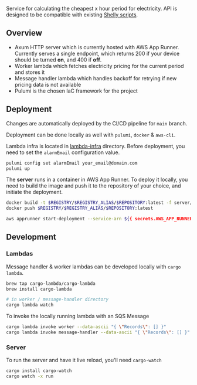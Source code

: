 Service for calculating the cheapest x hour period for electricity. API is designed to be compatible with existing [Shelly scripts](https://spot-hinta.fi/shelly-skriptien-esittely/).

## Overview

- Axum HTTP server which is currently hosted with AWS App Runner. Currently serves a single endpoint, which returns 200 if your device should be turned **on**, and 400 if **off**.
- Worker lambda which fetches electricity pricing for the current period and stores it
- Message handler lambda which handles backoff for retrying if new pricing data is not available
- Pulumi is the chosen IaC framework for the project

## Deployment

Changes are automatically deployed by the CI/CD pipeline for `main` branch.

Deployment can be done locally as well with `pulumi`, `docker` & `aws-cli`.

Lambda infra is located in [lambda-infra](lambda-infra/index.ts) directory. Before deployment, you need to set the `alarmEmail` configuration value.

```bash
pulumi config set alarmEmail your_email@domain.com
pulumi up
```

The **server** runs in a container in AWS App Runner. To deploy it locally, you need to build the image and push it to the repository of your choice, and initiate the deployment.

```bash
docker build -t $REGISTRY/$REGISTRY_ALIAS/$REPOSITORY:latest -f server/Dockerfile .
docker push $REGISTRY/$REGISTRY_ALIAS/$REPOSITORY:latest

aws apprunner start-deployment --service-arn ${{ secrets.AWS_APP_RUNNER_ARN }}
```

## Development

### Lambdas

Message handler & worker lambdas can be developed locally with `cargo lambda`.

```bash
brew tap cargo-lambda/cargo-lambda
brew install cargo-lambda

# in worker / message-handler directory
cargo lambda watch
```

To invoke the locally running lambda with an SQS Message

```bash
cargo lambda invoke worker --data-ascii "{ \"Records\": [] }"
cargo lambda invoke message-handler --data-ascii "{ \"Records\": [] }"
```

### Server

To run the server and have it live reload, you'll need `cargo-watch`

```bash
cargo install cargo-watch
cargo watch -x run
```
